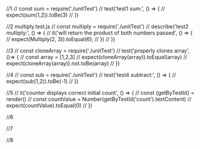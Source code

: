//1 
// const sum = require('./unitTest')
// test('test1 sum:', () => {
//     expect(sum(1,2)).toBe(3)
// })

//2 multiply.test.js
// const multiply = require('./unitTest')
// describe('test2 multiply:', () => {
//     it('will return the product of both numbers passed', () => {
//         expect(Multiply(2, 3)).toEqual(6);
//     })
// })

//3
// const cloneArray = require('./unitTest')
// test('properly clones array', ()=> {
//     const array = [1,2,3]
//     expect(cloneArray(array)).toEqual(array)
//     expect(cloneArray(array)).not.toBe(array)
// })

//4
// const sub = require('./unitTest')
// test('test4 subtract:', () => {
//     expect(sub(1,2)).toBe(-1)
// })

//5
// it('counter displays correct initial count', () => {
//     const {getByTestId} = render(<Counter initialCount={0}/>)
//     const countValue = Number(getByTestId('count').textContent)
//     expect(countValue).toEqual(0)
// })

//6

//7

//8